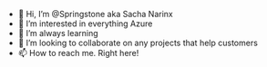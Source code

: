 - 👋 Hi, I’m @Springstone aka Sacha Narinx
- 👀 I’m interested in everything Azure
- 🌱 I’m always learning
- 💞️ I’m looking to collaborate on any projects that help customers
- 📫 How to reach me. Right here!

<!---
Springstone/Springstone is a ✨ special ✨ repository because its `README.md` (this file) appears on your GitHub profile.
You can click the Preview link to take a look at your changes.
--->
